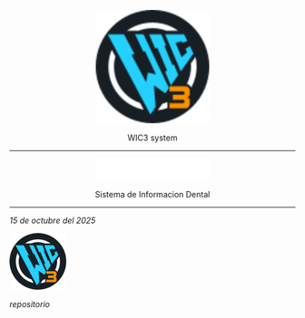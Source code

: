 <p align="center">
  <img src="https://raw.githubusercontent.com/wic3system/wic3/main/ico/wic3.svg" alt="Logo WIC3" width="200" />
</p>

<p align="center">
    WIC3 system
</p>

<hr>

<p align="center">
  <img src="https://raw.githubusercontent.com/wic3system/wic3/main/ico/sident.svg" alt="Logo WIC3" width="200" />
</p>

<p align="center">
    Sistema de Informacion Dental
</p>

<hr>

*15 de octubre del 2025*

![Logo WIC3](https://raw.githubusercontent.com/wic3system/wic3/main/ico/wic3.svg)

*repositorio*

